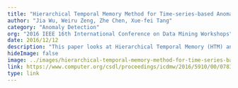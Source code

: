 ```yaml
---
title: "Hierarchical Temporal Memory Method for Time-series-based Anomaly Detection"
author: "Jia Wu, Weiru Zeng, Zhe Chen, Xue-fei Tang"
category: "Anomaly Detection"
org: "2016 IEEE 16th International Conference on Data Mining Workshops"
date: 2016/12/12
description: "This paper looks at Hierarchical Temporal Memory (HTM) and the characteristics that make it suitable for time-series based anomaly detection: continuous learning, tolerance to noise and generalization. The authors evaluate HTM on real and artificial data sets to show that HTM discovers anomalies in time-series data."
hideImage: false
image: ../images/hierarchical-temporal-memory-method-for-time-series-based-anomaly-detection.png
link: https://www.computer.org/csdl/proceedings/icdmw/2016/5910/00/07836799.pdf
type: link
---
```

